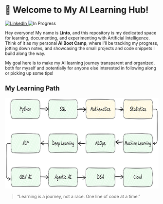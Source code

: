 # 👋 Welcome to My AI Learning Hub!

<p align="left">
  <a href="https://www.linkedin.com/in/lintons">
    <img src="https://img.shields.io/badge/LinkedIn-Connect-blue?logo=linkedin" alt="LinkedIn">
  </a>
  <img src="https://img.shields.io/badge/Status-In%20Progress-yellow?style=flat" alt="In Progress">
</p>

Hey everyone! My name is **Linto**, and this repository is my dedicated space for learning, documenting, and experimenting with Artificial Intelligence. Think of it as my personal **AI Boot Camp**, where I'll be tracking my progress, jotting down notes, and showcasing the small projects and code snippets I build along the way.

My goal here is to make my AI learning journey transparent and organized, both for myself and potentially for anyone else interested in following along or picking up some tips!




## My Learning Path
<p align="center">
  <img src="/images/learning_path.png" alt="learning_path" width="1000" height="300">
</p>

> “Learning is a journey, not a race. One line of code at a time.”